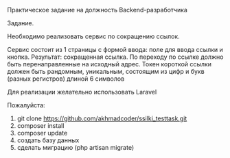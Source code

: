Практическое задание на должность Backend-разработчика

Задание.

Необходимо реализовать сервис по сокращению ссылок.

Сервис состоит из 1 страницы с формой ввода: 
поле для ввода ссылки и кнопка. 
Результат: сокращенная ссылка. По переходу по ссылке должно быть перенаправленные на исходный адрес.
Токен короткой ссылки должен быть рандомным, уникальным, состоящим из цифр и букв (разных регистров) длиной 6 символов

Для реализации желательно использовать Laravel

Пожалуйста:
1. git clone https://github.com/akhmadcoder/ssilki_testtask.git 
2. composer install
3. composer update
4. создать базу данных
5. сделать миграцию (php artisan migrate)
